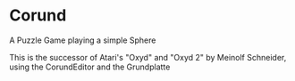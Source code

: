 # Corund
A Puzzle Game playing a simple Sphere

This is the successor of Atari's "Oxyd" and "Oxyd 2" by Meinolf Schneider, 
using the CorundEditor and the Grundplatte

